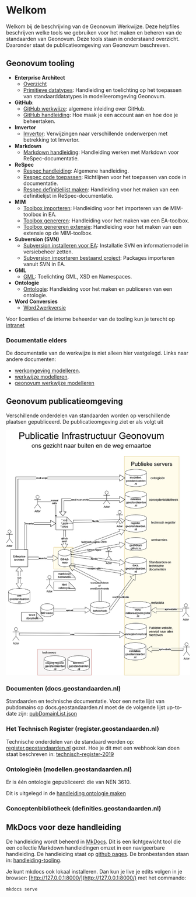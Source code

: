 # Welkom

Welkom bij de beschrijving van de Geonovum Werkwijze. Deze helpfiles beschrijven
welke tools we gebruiken voor het maken en beheren van de standaarden van
Geonovum. Deze tools staan in onderstaand overzicht. Daaronder staat de
publicatieomgeving van Geonovum beschreven.

## Geonovum tooling

- **Enterprise Architect**
    - [Overzicht](EA.md)
    - [Primitieve datatypes](EA-toepassing-standaarddatatypen.md): Handleiding
        en toelichting op het toepassen van standaarddatatypes in
        modelleeromgeving Geonovum.
- **GitHub**:
    - [GitHub werkwijze](GitHub-Inleiding.md): algemene inleiding over GitHub.
    - [GitHub handleiding](GitHub.md): Hoe maak je een account aan en hoe doe
        je beheertaken.
- **Imvertor**
    - [Imvertor](Imvertor.md): Verwijzingen naar verschillende onderwerpen met
        betrekking tot Imvertor.
- **Markdown**
    - [Markdown handleiding](Markdown.md): Handleiding werken met Markdown
        voor ReSpec-documentatie.
- **ReSpec**
    - [Respec handleiding](ReSpec.md): Algemene handleiding.
    - [Respec code toepassen](ReSpec-code-toepassen.md): Richtlijnen voor het
        toepassen van code in documentatie.
    - [Respec definitielijst maken](ReSpec-definitielijst-maken.md):
        Handleiding voor het maken van een definitielijst in
        ReSpec-documentatie.
- **MIM**
    - [Toolbox importeren](MIM-toolbox-importeren.md): Handleiding voor het
        importeren van de MIM-toolbox in EA.
    - [Toolbox genereren](MIM-toolbox-genereren.md): Handleiding voor het
        maken van een EA-toolbox.
    - [Toolbox genereren extensie](MIM-toolbox-genereren-extensie.md):
        Handleiding voor het maken van een extensie op de MIM-toolbox.
- **Subversion (SVN)**
    - [Subversion installeren voor EA](SVN-importeren-bestaand-project.md):
        Installatie SVN en informatiemodel in versiebeheer zetten.
    - [Subversion importeren bestaand project](SVN-installeren-voor-EAP.md):
        Packages importeren vanuit SVN in EA.
- **GML**
    - [GML](GML.md): Toelichting GML, XSD en Namespaces.
- **Ontologie**
    - [Ontologie](Handleiding-ontologie-maken-en-publiceren.md): Handleiding
        voor het maken en publiceren van een ontologie.
- **Word Conversies**
    - [Word2werkversie](WordConversies.md)

Voor licenties of de interne beheerder van de tooling kun je terecht op
[intranet](https://stichtinggeonovum.sharepoint.com/:b:/r/sites/FBICT/Gedeelde%20documenten/General/wat%20staat%20waar/Tooling_en_Beheerders.pdf?csf=1&web=1&e=aEcKjl)

### Documentatie elders

De documentatie van de werkwijze is niet alleen hier vastgelegd. Links naar
andere documenten:

- [werkomgeving modelleren](werkomgeving-modelleren.md).
- [werkwijze modelleren](werkwijze-modelleren.md).
- [geonovum werkwijze modelleren](geonovum-werkwijze-modelleren.md)

## Geonovum publicatieomgeving

Verschillende onderdelen van standaarden worden op verschillende plaatsen
gepubliceerd. De publicatieomgeving ziet er als volgt uit

![Architectuurplaatje](https://raw.githubusercontent.com/Geonovum/DrawIO/master/GeonovumInterneArchitectuur.drawio.png)
### Documenten (docs.geostandaarden.nl)

Standaarden en technische documentatie. Voor een nette lijst van pubdomains op
docs.geostandaarden.nl moet de de volgende lijst up-to-date zijn:
[pubDomainList.json](https://github.com/Geonovum/respec-utils/blob/master/src/autodeploy/config/pubDomainList.json)

### Het Technisch Register (register.geostandaarden.nl)

Technische onderdelen van de standaard worden op:
[register.geostandaarden.nl](https://register.geostandaarden.nl) gezet. Hoe je
dit met een webhook kan doen staat beschreven in:
[technisch-register-2019](https://github.com/Geonovum/technisch-register-2019/blob/master/documentatie/Handleiding%20voor%20beheerders%20informatiemodellen.md)

### Ontologieën (modellen.geostandaarden.nl)

Er is één ontologie gepubliceerd: die van NEN 3610. 

Dit is uitgelegd in de [handleiding ontologie maken](Handleiding-ontologie-maken-en-publiceren.md)

### Conceptenbibliotheek (definities.geostandaarden.nl)

## MkDocs voor deze handleiding

De handleiding wordt beheerd in [MkDocs](https://www.mkdocs.org/). Dit is een
lichtgewicht tool die een collectie Markdown handleidingen omzet in een
navigeerbare handleiding. De handleiding staat op
[github pages](https://github.com/Geonovum/handleiding-tooling). De
bronbestanden staan in:
[handleiding-tooling](https://github.com/Geonovum/handleiding-tooling).

Je kunt mkdocs ook lokaal installeren. Dan kun je live je edits volgen in je
browser: [http://127.0.0.1:8000/](http://127.0.0.1:8000/) met het commando:

```shell
mkdocs serve
```
